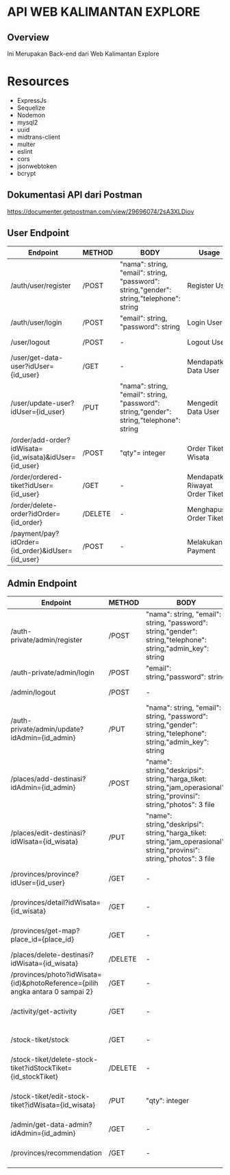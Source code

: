 # API WEB KALIMANTAN EXPLORE

## Overview
 Ini Merupakan Back-end dari Web Kalimantan Explore

# Resources 
* ExpressJs
* Sequelize
* Nodemon
* mysql2
* uuid
* midtrans-client
* multer
* eslint
* cors
* jsonwebtoken
* bcrypt

## Dokumentasi API dari Postman
https://documenter.getpostman.com/view/29696074/2sA3XLDiov

## User Endpoint
|Endpoint|METHOD|BODY|Usage|Example|HEADERS |
|------------|------------|---------|---------|---------|------------|
|/auth/user/register|/POST| "nama": string, "email": string, "password": string,"gender": string,"telephone": string |Register User|-|{Content-Type:: application/json}|
|/auth/user/login|/POST|"email": string, "password": string|Login User|-|-|
|/user/logout|/POST|-|Logout User|-|{Authorizations: Bearer {token}}|
|/user/get-data-user?idUser={id_user}|/GET|-|Mendapatkan Data User|/user/get-data-user?idUser=e43413d29bf548b3ba9c0|{Authorizations: Bearer {token}}|
|/user/update-user?idUser={id_user}|/PUT|"nama": string, "email": string, "password": string,"gender": string,"telephone": string |Mengedit Data User|/user/update-user?idUser=e43413d29bf548b3ba9c0|{Authorizations: Bearer {token}}|
|/order/add-order?idWisata={id_wisata}&idUser={id_user}|/POST|"qty"= integer|Order Tiket Wisata|/order/add-order?idWisata=87e458c4b99b4eaaaffb0&idUser=5a4ae7ce110347bd81692|{Authorizations: Bearer {token}, Content-Type: application/json}|
|/order/ordered-tiket?idUser={id_user}|/GET|-|Mendapatkan Riwayat Order Tiket|/order/ordered-tiket?idUser=5a4ae7ce110347bd81692|{Authorizations: Bearer {token}}|
|/order/delete-order?idOrder={id_order}|/DELETE|-|Menghapus Order Tiket|/order/delete-order?idOrder=80e812d61c7143dfad141|{Authorizations: Bearer {token}}|
|/payment/pay?idOrder={id_order}&idUser={id_user}|/POST|-|Melakukan Payment|/payment/pay?idOrder=80e812d61c7143dfad141&idUser=5a4ae7ce110347bd81692|{Authorizations: Bearer {token}}|


## Admin Endpoint
|Endpoint|METHOD|BODY|Usage|Example|HEADERS |
|------------|------------|---------|---------|---------|------------|
|/auth-private/admin/register|/POST|"nama": string, "email": string, "password": string,"gender": string,"telephone": string,"admin_key": string|Register Admin|-|{Content-Type: application/json}|
|/auth-private/admin/login|/POST|"email": string,"password": string|Login Admin|-|-|
|/admin/logout|/POST|-|Logout Admin|-|{Authorizations: Bearer {token}}|
|/auth-private/admin/update?idAdmin={id_admin}|/PUT|"nama": string, "email": string, "password": string,"gender": string,"telephone": string,"admin_key": string|Update Data Admin|/auth-private/admin/update?idAdmin=ab3bb3f6b4834ff79d956|{Authorizations: Bearer {token}, Content-Type: application/json}|
|/places/add-destinasi?idAdmin={id_admin}|/POST|"name": string,"deskripsi": string,"harga_tiket: string,"jam_operasional": string,"provinsi": string,"photos": 3 file|Menambahkan Data Wisata|/places/add-destinasi?idAdmin=ab3bb3f6b4834ff79d956|{Authorizations: Bearer {token}, Content-Type: application/json}|
|/places/edit-destinasi?idWisata={id_wisata}|/PUT|"name": string,"deskripsi": string,"harga_tiket: string,"jam_operasional": string,"provinsi": string,"photos": 3 file|Memperbaruhi Data Wisata|/places/edit-destinasi?idWisata=87e458c4b99b4eaaaffb0|{Authorizations: Bearer {token}, Content-Type: application/json}|
|/provinces/province?idUser={id_user}|/GET|-|Mendapatkan Semua Data Wisata|/provinces/province?idUser=ab3bb3f6b4834ff79d956|{Authorizations: Bearer {token}}|
|/provinces/detail?idWisata={id_wisata}|/GET|-|Mendapatkan Detail Data Wisata|/provinces/detail?idWisata=87e458c4b99b4eaaaffb0|{Authorizations: Bearer {token}}|
|/provinces/get-map?place_id={place_id}|/GET|-|Memperoleh Lokasi Google Map|/provinces/get-map?place_id=ChIJzZZVS8Ij5C0RZYldusnP-tIw|{Authorizations: Bearer {token}}|
|/places/delete-destinasi?idWisata={id_wisata}|/DELETE|-|Menghapus Data Wisata|/places/delete-destinasi?idWisata=87e458c4b99b4eaaaffb0|{Authorizations: Bearer {token}}|
|/provinces/photo?idWisata={id}&photoReference={pilih angka antara 0 sampai 2}|/GET|-|Mendapatkan Data Photo|/provinces/photo?idWisata=87e458c4b99b4eaaaffb0&photoReference=0|{Authorizations: Bearer {token}}|
|/activity/get-activity|/GET|-|Mendapatakan Aktivitas login User|-|{Authorizations: Bearer {token}}|
|/stock-tiket/stock|/GET|-|Mendapatkan Data Stock Tiket Wisata|-|{Authorizations: Bearer {token}}|
|/stock-tiket/delete-stock-tiket?idStockTiket={id_stockTiket}|/DELETE|-|Menghapus Data Stock Tiket|/stock-tiket/delete-stock-tiket?idStockTiket=ad91haowhahdo022h0|{Authorizations: Bearer {token}}|
|/stock-tiket/edit-stock-tiket?idWisata={id_wisata}|/PUT|"qty": integer|Memperbarui Stock Tiket|/stock-tiket/edit-stock-tiket?idWisata=87e458c4b99b4eaaaffb0|{Authorizations: Bearer {token}, Content-Type: application/json}|
|/admin/get-data-admin?idAdmin={id_admin}|/GET|-|Mendapatkan Data Admin|-|{Authorizations: Bearer {token}}|
|/provinces/recommendation|/GET|-|Mendapatkan Data Rekomendasi|-|{Authorizations: Bearer {token}}|


                    
                          

